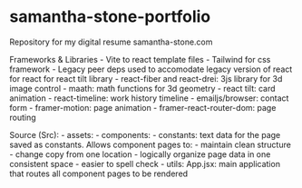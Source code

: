 # samantha-stone-portfolio
Repository for my digital resume samantha-stone.com

Frameworks & Libraries
    - Vite to react template files 
    - Tailwind for css framework
    - Legacy peer deps used to accomodate legacy version of react for react for react tilt library
    - react-fiber and react-drei: 3js library for 3d image control
    - maath: math functions for 3d geometry
    - react tilt: card animation
    - react-timeline: work history timeline
    - emailjs/browser: contact form
    - framer-motion: page animation
    - framer-react-router-dom: page routing

Source (Src): 
    - assets: 
    - components: 
    - constants: text data for the page saved as constants. Allows component pages to: 
        - maintain clean structure
        - change copy from one location
        - logically organize page data in one consistent space
        - easier to spell check
    - utils: 
App.jsx: main application that routes all component pages to be rendered